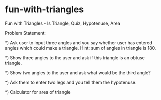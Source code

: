 # fun-with-triangles
Fun with Triangles - Is Triangle, Quiz, Hypotenuse, Area

Problem Statement:

*) Ask user to input three angles and you say whether user has entered angles which could make a triangle. Hint: sum of angles in triangle is 180.

*) Show three angles to the user and ask if this triangle is an obtuse triangle.

*) Show two angles to the user and ask what would be the third angle?

*) Ask them to enter two legs and you tell them the hypotenuse.

*) Calculator for area of triangle
